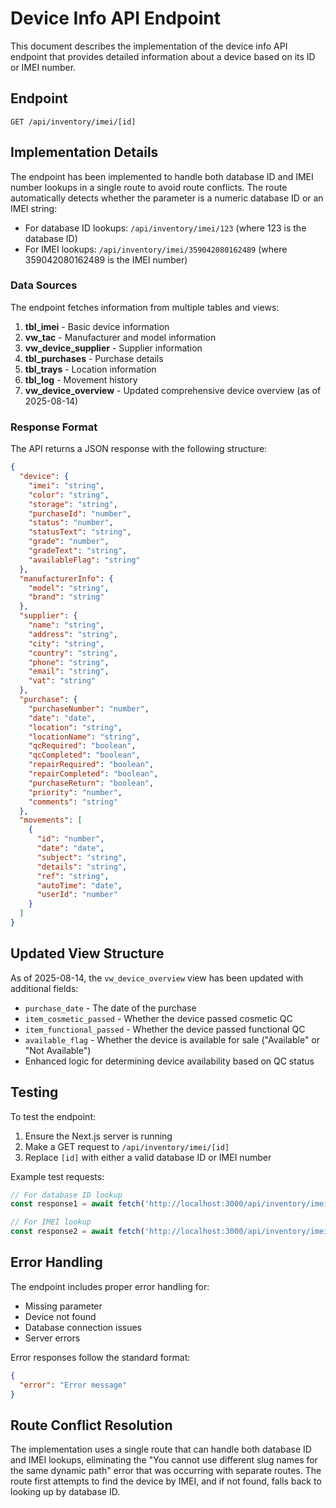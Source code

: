 # Device Info API Endpoint

This document describes the implementation of the device info API endpoint that provides detailed information about a device based on its ID or IMEI number.

## Endpoint

```
GET /api/inventory/imei/[id]
```

## Implementation Details

The endpoint has been implemented to handle both database ID and IMEI number lookups in a single route to avoid route conflicts. The route automatically detects whether the parameter is a numeric database ID or an IMEI string:

- For database ID lookups: `/api/inventory/imei/123` (where 123 is the database ID)
- For IMEI lookups: `/api/inventory/imei/359042080162489` (where 359042080162489 is the IMEI number)

### Data Sources

The endpoint fetches information from multiple tables and views:

1. **tbl_imei** - Basic device information
2. **vw_tac** - Manufacturer and model information
3. **vw_device_supplier** - Supplier information
4. **tbl_purchases** - Purchase details
5. **tbl_trays** - Location information
6. **tbl_log** - Movement history
7. **vw_device_overview** - Updated comprehensive device overview (as of 2025-08-14)

### Response Format

The API returns a JSON response with the following structure:

```json
{
  "device": {
    "imei": "string",
    "color": "string",
    "storage": "string",
    "purchaseId": "number",
    "status": "number",
    "statusText": "string",
    "grade": "number",
    "gradeText": "string",
    "availableFlag": "string"
  },
  "manufacturerInfo": {
    "model": "string",
    "brand": "string"
  },
  "supplier": {
    "name": "string",
    "address": "string",
    "city": "string",
    "country": "string",
    "phone": "string",
    "email": "string",
    "vat": "string"
  },
  "purchase": {
    "purchaseNumber": "number",
    "date": "date",
    "location": "string",
    "locationName": "string",
    "qcRequired": "boolean",
    "qcCompleted": "boolean",
    "repairRequired": "boolean",
    "repairCompleted": "boolean",
    "purchaseReturn": "boolean",
    "priority": "number",
    "comments": "string"
  },
  "movements": [
    {
      "id": "number",
      "date": "date",
      "subject": "string",
      "details": "string",
      "ref": "string",
      "autoTime": "date",
      "userId": "number"
    }
  ]
}
```

## Updated View Structure

As of 2025-08-14, the `vw_device_overview` view has been updated with additional fields:

- `purchase_date` - The date of the purchase
- `item_cosmetic_passed` - Whether the device passed cosmetic QC
- `item_functional_passed` - Whether the device passed functional QC
- `available_flag` - Whether the device is available for sale ("Available" or "Not Available")
- Enhanced logic for determining device availability based on QC status

## Testing

To test the endpoint:

1. Ensure the Next.js server is running
2. Make a GET request to `/api/inventory/imei/[id]`
3. Replace `[id]` with either a valid database ID or IMEI number

Example test requests:
```javascript
// For database ID lookup
const response1 = await fetch('http://localhost:3000/api/inventory/imei/123');

// For IMEI lookup
const response2 = await fetch('http://localhost:3000/api/inventory/imei/359042080162489');
```

## Error Handling

The endpoint includes proper error handling for:
- Missing parameter
- Device not found
- Database connection issues
- Server errors

Error responses follow the standard format:
```json
{
  "error": "Error message"
}
```

## Route Conflict Resolution

The implementation uses a single route that can handle both database ID and IMEI lookups, eliminating the "You cannot use different slug names for the same dynamic path" error that was occurring with separate routes. The route first attempts to find the device by IMEI, and if not found, falls back to looking up by database ID.